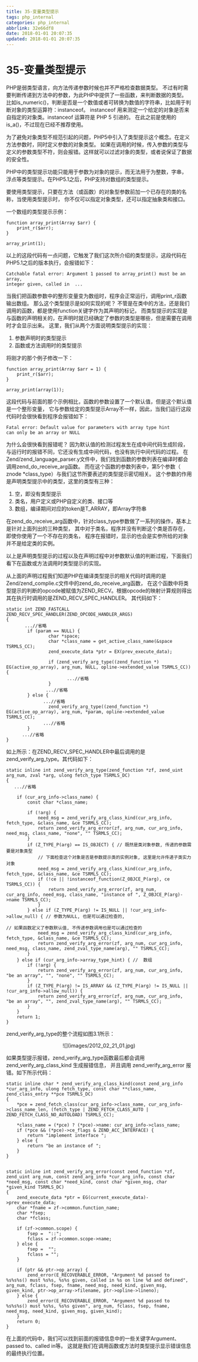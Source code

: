 ```yaml
---
title: 35-变量类型提示
tags: php_internal
categories: php_internal
abbrlink: 32e66df8
date: 2018-01-01 20:07:35
updated: 2018-01-01 20:07:35
---
```


# 35-变量类型提示
PHP是弱类型语言，向方法传递参数时候也并不严格检查数据类型。 不过有时需要判断传递到方法中的参数，为此PHP中提供了一些函数，来判断数据的类型。 比如is_numeric()，判断是否是一个数值或者可转换为数值的字符串，比如用于判断对象的类型运算符：instanceof。 instanceof 用来测定一个给定的对象是否来自指定的对象类。instanceof 运算符是 PHP 5 引进的。 在此之前是使用的is_a()，不过现在已经不推荐使用。

为了避免对象类型不规范引起的问题，PHP5中引入了类型提示这个概念。在定义方法参数时，同时定义参数的对象类型。 如果在调用的时候，传入参数的类型与定义的参数类型不符，则会报错。这样就可以过滤对象的类型，或者说保证了数据的安全性。

PHP中的类型提示功能只能用于参数为对象的提示，而无法用于为整数，字串，浮点等类型提示。在PHP5.1之后，PHP支持对数组的类型提示。

要使用类型提示，只要在方法（或函数）的对象型参数前加一个已存在的类的名称，当使用类型提示时， 你不仅可以指定对象类型，还可以指定抽象类和接口。

一个数组的类型提示示例：

    function array_print(Array $arr) {
        print_r($arr);
    }

    array_print(1);

以上的这段代码有一点问题，它触发了我们这次所介绍的类型提示，这段代码在PHP5.1之后的版本执行，会报错如下：

    Catchable fatal error: Argument 1 passed to array_print() must be an array,
    integer given, called in  ...

当我们把函数参数中的整形变量变为数组时，程序会正常运行，调用print_r函数输出数组。 那么这个类型提示是如何实现的呢？ 不管是在类中的方法，还是我们调用的函数，都是使用function关键字作为其声明的标记， 而类型提示的实现是与函数的声明相关的，在声明时就已经确定了参数的类型是哪些，但是需要在调用时才会显示出来。 这里，我们从两个方面说明类型提示的实现：

1. 参数声明时的类型提示
2. 函数或方法调用时的类型提示

将刚才的那个例子修改一下：

    function array_print(Array $arr = 1) {
        print_r($arr);
    }

    array_print(array(1));

这段代码与前面的那个示例相比，函数的参数设置了一个默认值，但是这个默认值是一个整形变量， 它与参数给定的类型提示Array不一样，因此，当我们运行这段代码时会很快看到程序会报错如下：

    Fatal error: Default value for parameters with array type hint
    can only be an array or NULL

为什么会很快看到报错呢？ 因为默认值的检测过程发生在成中间代码生成阶段，与运行时的报错不同，它还没有生成中间代码，也没有执行中间代码的过程。 在Zend/zend_language_parser.y文件中，我们找到函数的参数列表在编译时都会调用zend_do_receive_arg函数。 而在这个函数的参数列表中，第5个参数（ znode *class_type）与我们这节所要表述的类型提示密切相关。 这个参数的作用是声明类型提示中的类型，这里的类型有三种：

1. 空，即没有类型提示
2. 类名，用户定义或PHP自定义的类、接口等
3. 数组，编译期间对应的token是T_ARRAY，即Array字符串

在zend_do_receive_arg函数中，针对class_type参数做了一系列的操作，基本上是针对上面列出的三种类型， 其中对于类名，程序并没有判断这个类是否存在，即使你使用了一个不存在的类名， 程序在报错时，显示的也会是实参所给的对象并不是给定类的实例。

以上是声明类型提示的过程以及在声明过程中对参数默认值的判断过程，下面我们看下在函数或方法调用时类型提示的实现。

从上面的声明过程我们知道PHP在编译类型提示的相关代码时调用的是Zend/zend_complie.c文件中的zend_do_receive_arg函数， 在这个函数中将类型提示的判断的opcode被赋值为ZEND_RECV。根据opcode的映射计算规则得出其在执行时调用的是ZEND_RECV_SPEC_HANDLER。 其代码如下：

    static int ZEND_FASTCALL  ZEND_RECV_SPEC_HANDLER(ZEND_OPCODE_HANDLER_ARGS)
    {
           ...//省略
            if (param == NULL) {
                    char *space;
                    char *class_name = get_active_class_name(&space TSRMLS_CC);
                    zend_execute_data *ptr = EX(prev_execute_data);

                    if (zend_verify_arg_type((zend_function *) EG(active_op_array), arg_num, NULL, opline->extended_value TSRMLS_CC)) {
                           ...//省略
                    }
                   ...//省略
            } else {
                  ...//省略
                    zend_verify_arg_type((zend_function *) EG(active_op_array), arg_num, *param, opline->extended_value TSRMLS_CC);
                  ...//省略
            }
          ...//省略
    }

如上所示：在ZEND_RECV_SPEC_HANDLER中最后调用的是zend_verify_arg_type。其代码如下：

    static inline int zend_verify_arg_type(zend_function *zf, zend_uint arg_num, zval *arg, ulong fetch_type TSRMLS_DC)
    {
       ...//省略

        if (cur_arg_info->class_name) {
            const char *class_name;

            if (!arg) {
                need_msg = zend_verify_arg_class_kind(cur_arg_info, fetch_type, &class_name, &ce TSRMLS_CC);
                return zend_verify_arg_error(zf, arg_num, cur_arg_info, need_msg, class_name, "none", "" TSRMLS_CC);
            }
            if (Z_TYPE_P(arg) == IS_OBJECT) { // 既然是类对象参数, 传递的参数需要是对象类型
                // 下面检查这个对象是否是参数提示类的实例对象, 这里是允许传递子类实力对象
                need_msg = zend_verify_arg_class_kind(cur_arg_info, fetch_type, &class_name, &ce TSRMLS_CC);
                if (!ce || !instanceof_function(Z_OBJCE_P(arg), ce TSRMLS_CC)) {
                    return zend_verify_arg_error(zf, arg_num, cur_arg_info, need_msg, class_name, "instance of ", Z_OBJCE_P(arg)->name TSRMLS_CC);
                }
            } else if (Z_TYPE_P(arg) != IS_NULL || !cur_arg_info->allow_null) { // 参数为NULL, 也是可以通过检查的,
                                                                                // 如果函数定义了参数默认值, 不传递参数调用也是可以通过检查的
                need_msg = zend_verify_arg_class_kind(cur_arg_info, fetch_type, &class_name, &ce TSRMLS_CC);
                return zend_verify_arg_error(zf, arg_num, cur_arg_info, need_msg, class_name, zend_zval_type_name(arg), "" TSRMLS_CC);
            }
        } else if (cur_arg_info->array_type_hint) { //  数组
            if (!arg) {
                return zend_verify_arg_error(zf, arg_num, cur_arg_info, "be an array", "", "none", "" TSRMLS_CC);
            }
            if (Z_TYPE_P(arg) != IS_ARRAY && (Z_TYPE_P(arg) != IS_NULL || !cur_arg_info->allow_null)) {
                return zend_verify_arg_error(zf, arg_num, cur_arg_info, "be an array", "", zend_zval_type_name(arg), "" TSRMLS_CC);
            }
        }
        return 1;
    }

zend_verify_arg_type的整个流程如图3.1所示：

<center>
![](images/2012_02_21_01.jpg)
</center>



如果类型提示报错，zend_verify_arg_type函数最后都会调用 zend_verify_arg_class_kind 生成报错信息， 并且调用 zend_verify_arg_error 报错。如下所示代码：

    static inline char * zend_verify_arg_class_kind(const zend_arg_info *cur_arg_info, ulong fetch_type, const char **class_name, zend_class_entry **pce TSRMLS_DC)
    {
        *pce = zend_fetch_class(cur_arg_info->class_name, cur_arg_info->class_name_len, (fetch_type | ZEND_FETCH_CLASS_AUTO | ZEND_FETCH_CLASS_NO_AUTOLOAD) TSRMLS_CC);

        *class_name = (*pce) ? (*pce)->name: cur_arg_info->class_name;
        if (*pce && (*pce)->ce_flags & ZEND_ACC_INTERFACE) {
            return "implement interface ";
        } else {
            return "be an instance of ";
        }
    }


    static inline int zend_verify_arg_error(const zend_function *zf, zend_uint arg_num, const zend_arg_info *cur_arg_info, const char *need_msg, const char *need_kind, const char *given_msg, char *given_kind TSRMLS_DC)
    {
        zend_execute_data *ptr = EG(current_execute_data)->prev_execute_data;
        char *fname = zf->common.function_name;
        char *fsep;
        char *fclass;

        if (zf->common.scope) {
            fsep =  "::";
            fclass = zf->common.scope->name;
        } else {
            fsep =  "";
            fclass = "";
        }

        if (ptr && ptr->op_array) {
            zend_error(E_RECOVERABLE_ERROR, "Argument %d passed to %s%s%s() must %s%s, %s%s given, called in %s on line %d and defined", arg_num, fclass, fsep, fname, need_msg, need_kind, given_msg, given_kind, ptr->op_array->filename, ptr->opline->lineno);
        } else {
            zend_error(E_RECOVERABLE_ERROR, "Argument %d passed to %s%s%s() must %s%s, %s%s given", arg_num, fclass, fsep, fname, need_msg, need_kind, given_msg, given_kind);
        }
        return 0;
    }

在上面的代码中，我们可以找到前面的报错信息中的一些关键字Argument、 passed to、called in等。 这就是我们在调用函数或方法时类型提示显示错误信息的最终执行位置。

